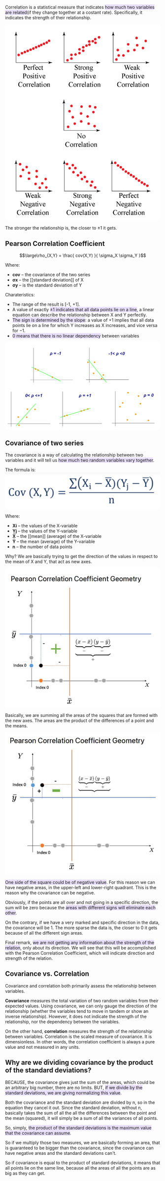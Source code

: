 Correlation is a statistical measure that indicates <span style="background:rgba(183, 152, 255, 0.3)">how much two variables are related</span>(if they change together at a costant rate).
Specifically, it indicates the strength of their relationship.

![](Pasted%20image%2020230223213817.png)


The stronger the relationship is, the closer to ±1 it gets.

## Pearson Correlation Coefficient

$$\large\rho_{X,Y} = \frac{ cov(X,Y) }{ \sigma_X \sigma_Y }$$

Where:
- **cov** – the covariance of the two series
- **σx** – the [[standard deviation]] of X
- **σy** – is the standard deviation of Y

Charateristics:
- The range of the result is [-1, +1].
- A value of exactly <span style="background:rgba(183, 152, 255, 0.3)">±1 indicates that all data points lie on a line</span>, a linear equation can describe the relationship between X and Y perfectly.
- <span style="background:rgba(183, 152, 255, 0.3)">The sign is determined by the slope</span>: a value of +1 implies that all data points lie on a line for which Y increases as X increases, and vice versa for −1. 
- <span style="background:rgba(183, 152, 255, 0.3)">0 means that there is no linear dependency</span> between variables

![](Pasted%20image%2020230223220310.png)


## Covariance of two series

The covariance is a way of calculating the relationship between two variables and it will tell us <span style="background:rgba(183, 152, 255, 0.3)">how much two random variables vary together</span>.

The formula is:
![](Pasted%20image%2020230223223412.png)

Where:
-   **Xi** – the values of the X-variable
-   **Yj** – the values of the Y-variable
-   **X̄** – the [[mean]] (average) of the X-variable
-   **Ȳ** – the mean (average) of the Y-variable
-   **n** – the number of data points

Why?
We are basically trying to get the direction of the values in respect to the mean of X and Y, that act as new axes.

![](Pasted%20image%2020230225203834.png)

Basically, we are summing all the areas of the squares that are formed with the new axes.
The areas are the product of the differences of a point and the means.

![](Pasted%20image%2020230225204059.png)

<span style="background:rgba(183, 152, 255, 0.3)">One side of the square could be of negative value</span>. For this reason we can have negative areas, in the upper-left and lower-right quadrant.
This is the reason why the covariance can be negative.

Obviously, if the points are all over and not going in a specific direction, the sum will be zero because the <span style="background:rgba(183, 152, 255, 0.3)">areas with different signs will eliminate each other</span>.

On the contrary, if we have a very marked and specific direction in the data, the covariance will be 1. The more sparse the data is, the closer to 0 it gets because of all the different sign areas.

Final remark, <span style="background:rgba(183, 152, 255, 0.3)">we are not getting any information about the strength of the relation</span>, only about its direction. We will see that this will be accomplished with the Pearson Correlation Coefficient, which will indicate direction and strength of the relation.


## Covariance vs. Correlation

Covariance and correlation both primarily assess the relationship between variables.

**Covariance** measures the total variation of two random variables from their expected values. Using covariance, we can only gauge the direction of the relationship (whether the variables tend to move in tandem or show an inverse relationship). However, it does not indicate the strength of the relationship, nor the dependency between the variables.

On the other hand, **correlation** measures the strength of the relationship between variables. Correlation is the scaled measure of covariance. It is dimensionless. In other words, the correlation coefficient is always a pure value and not measured in any units.


## Why are we dividing covariance by the product of the standard deviations?

BECAUSE, the covariance gives just the sum of the areas, which could be an arbitrary big number, there are no limits. 
BUT, <span style="background:rgba(183, 152, 255, 0.3)">if we divide by the standard deviations, we are giving normalizing this value</span>.

Both the covariance and the standard deviation are divided by n, so in the equation they cancel it out.
Since the standard deviation, without n, basically takes the sum of all the all the differences between the point and the mean (squared), it will simply be a sum of all the variances of all points.

So, simply, <span style="background:rgba(183, 152, 255, 0.3)">the product of the standard deviations is the maximum value that the covariance can assume</span>.

So if we multiply those two measures, we are basically forming an area, that is guaranteed to be bigger than the covariance, since the covariance can have negative areas and the standard deviations can't.

So if covariance is equal to the product of standard deviations, it means that all points lie on the same line, because all the areas of all the points are as big as they can get.